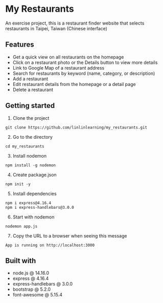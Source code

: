 # My Restaurants
An exercise project, this is a restaurant finder website that selects restaurants in Taipei, Taiwan (Chinese interface)

## Features
- Get a quick view on all restaurants on the homepage
- Click on a restaurant photo or the Details button to view more details
- Link to Google Map of a restaurant address
- Search for restaurants by keyword (name, category, or description)
- Add a restaurant
- Edit restaurant details from the homepage or a detail page 
- Delete a restaurant

## Getting started
1. Clone the project
```
git clone https://github.com/linlinlearning/my_restaurants.git
```
2. Go to the directory
```
cd my_restaurants
```
3. Install nodemon
```
npm install -g nodemon
```
4. Create package.json
```
npm init -y
```
5. Install dependencies
```
npm i express@4.16.4
npm i express-handlebars@3.0.0
```
6. Start with nodemon
```
nodemon app.js
```
7. Copy the URL to a browser when seeing this message
```
App is running on http://localhost:3000
```
## Built with
-  node.js @ 14.16.0
-  express @ 4.16.4
-  express-handlebars @ 3.0.0
-  bootstrap @ 5.2.0
-  font-awesome @ 5.15.4